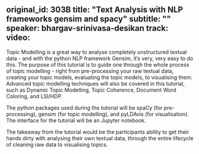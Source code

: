 original_id: 303B
title: "Text Analysis with NLP frameworks gensim and spacy"
subtitle: ""
speaker: bhargav-srinivasa-desikan
track: 
video:
---
Topic Modelling is a great way to analyse completely unstructured textual data - and with the python NLP framework Gensim, it’s very, very easy to do this. The purpose of this tutorial is to guide one through the whole process of topic modelling - right from pre-processing your raw textual data, creating your topic models, evaluating the topic models, to visualising them. Advanced topic modelling techniques will also be covered in this tutorial, such as Dynamic Topic Modelling, Topic Coherence, Document Word Coloring, and LSI/HDP.

The python packages used during the tutorial will be spaCy (for pre-processing), gensim (for topic modelling), and pyLDAvis (for visualisation). The interface for the tutorial will be an Jupyter notebook.

The takeaway from the tutorial would be the participants ability to get their hands dirty with analysing their own textual data, through the entire lifecycle of cleaning raw data to visualising topics.